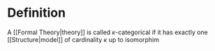 
# Definition

A [[Formal Theory|theory]] is called $\kappa$-categorical if it has exactly one [[Structure|model]] of cardinality $\kappa$ up to isomorphim